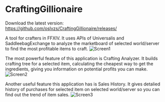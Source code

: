 # CraftingGillionaire

Download the latest version:
https://github.com/oslvzs/CraftingGillionaire/releases/

A tool for crafters in FFXIV. It uses APIs of Universalis and SaddleebagExchange to analyze the marketboard of selected world/server to find the most profitable items to craft. 
![Screen1](https://github.com/user-attachments/assets/cc87b437-4b92-4e15-906e-91e6a28b1044)

The most powerful feature of this application is Crafting Analyzer. It builds crafting tree for a selected item, calculating the cheapest way to get the ingredients, giving you information on potential profits you can make.
![Screen2](https://github.com/user-attachments/assets/5f9b871b-9042-4f6e-8779-eaffc168b3e9)

Another useful feature this application has is Sales History. It gives detalied history of purchases for selected item on selected world/server so you can find out the trend of item sales.
![Screen3](https://github.com/user-attachments/assets/2e818ce3-cd83-4ea6-be76-3b8027da8d65)
